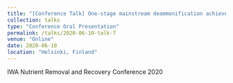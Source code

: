```yaml
---
title: "[Conference Talk] One-stage mainstream deammonification achieved in an integrated fixed-film activated sludge system: experience to overcome NOB adaptation"
collection: talks
type: "Conference Oral Presentation"
permalink: /talks/2020-06-10-talk-7
venue: "Online"
date: 2020-06-10
location: "Helsinki, Finland"
---
```


IWA Nutrient Removal and Recovery Conference 2020



